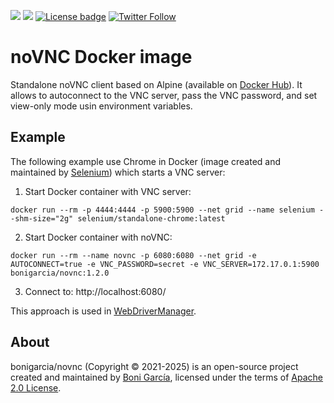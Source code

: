 [![](https://img.shields.io/docker/pulls/bonigarcia/novnc?style=flat-square)](https://hub.docker.com/r/bonigarcia/novnc)
[![](https://img.shields.io/docker/cloud/build/bonigarcia/novnc?style=flat-square)]()
[![License badge](https://img.shields.io/badge/license-Apache2-green.svg)](https://www.apache.org/licenses/LICENSE-2.0)
[![Twitter Follow](https://img.shields.io/twitter/follow/boni_gg.svg?style=social)](https://twitter.com/boni_gg)

# noVNC Docker image

Standalone noVNC client based on Alpine (available on [Docker Hub]). It allows to autoconnect to the VNC server, pass the VNC password, and set view-only mode usin environment variables.

## Example

The following example use Chrome in Docker (image created and maintained by [Selenium]) which starts a VNC server:

1. Start Docker container with VNC server:
```
docker run --rm -p 4444:4444 -p 5900:5900 --net grid --name selenium --shm-size="2g" selenium/standalone-chrome:latest
```

2. Start Docker container with noVNC:
```
docker run --rm --name novnc -p 6080:6080 --net grid -e AUTOCONNECT=true -e VNC_PASSWORD=secret -e VNC_SERVER=172.17.0.1:5900 bonigarcia/novnc:1.2.0
```

3. Connect to: http://localhost:6080/


This approach is used in [WebDriverManager].

## About

bonigarcia/novnc (Copyright &copy; 2021-2025) is an open-source project created and maintained by [Boni García], licensed under the terms of [Apache 2.0 License].

[Apache 2.0 License]: https://www.apache.org/licenses/LICENSE-2.0
[Boni García]: https://bonigarcia.dev/
[WebDriverManager]: https://bonigarcia.dev/webdrivermanager/
[Selenium]: https://github.com/SeleniumHQ/docker-selenium
[Docker Hub]: https://hub.docker.com/r/bonigarcia/novnc
